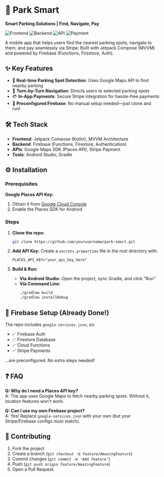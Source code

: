 # 🚗 Park Smart

**Smart Parking Solutions | Find, Navigate, Pay**

![Frontend](https://img.shields.io/badge/Android-Jetpack%20Compose-blue)
![Backend](https://img.shields.io/badge/Backend-Firebase-FFCA28)
![API](https://img.shields.io/badge/API-Google%20Maps-4285F4)
![Payment](https://img.shields.io/badge/Payment-Stripe-008CDD)

A mobile app that helps users find the nearest parking spots, navigate to them, and pay seamlessly via Stripe. Built with Jetpack Compose (MVVM) and powered by Firebase (Functions, Firestore, Auth).

## ✨ Key Features

- 📍 **Real-time Parking Spot Detection**: Uses Google Maps API to find nearby parking
- 🧭 **Turn-by-Turn Navigation**: Directs users to selected parking spots
- 💳 **In-App Payments**: Secure Stripe integration for hassle-free payments
- 🔐 **Preconfigured Firebase**: No manual setup needed—just clone and run!

## 🛠️ Tech Stack

- **Frontend**: Jetpack Compose (Kotlin), MVVM Architecture
- **Backend**: Firebase (Functions, Firestore, Authentication)
- **APIs**: Google Maps SDK (Places API), Stripe Payment
- **Tools**: Android Studio, Gradle

## ⚙️ Installation

### Prerequisites

**Google Places API Key:**
1. Obtain it from [Google Cloud Console](https://console.cloud.google.com/)
2. Enable the Places SDK for Android

### Steps

1. **Clone the repo:**
   ```bash
   git clone https://github.com/yourusername/park-smart.git
   ```

2. **Add API Key:**
   Create a `secrets.properties` file in the root directory with:
   ```properties
   PLACES_API_KEY="your_api_key_here"
   ```

3. **Build & Run:**
   - **Via Android Studio:** Open the project, sync Gradle, and click "Run"
   - **Via Command Line:**
     ```bash
     ./gradlew build
     ./gradlew installDebug
     ```  
## 🔌 Firebase Setup (Already Done!)

The repo includes `google-services.json`, so:
- ✅ Firebase Auth
- ✅ Firestore Database
- ✅ Cloud Functions
- ✅ Stripe Payments

...are preconfigured. No extra steps needed!

## ❓ FAQ

**Q: Why do I need a Places API key?**  
A: The app uses Google Maps to fetch nearby parking spots. Without it, location features won't work.

**Q: Can I use my own Firebase project?**  
A: Yes! Replace `google-services.json` with your own (but your Stripe/Firebase configs must match).

## 🤝 Contributing

1. Fork the project
2. Create a branch (`git checkout -b feature/AmazingFeature`)
3. Commit changes (`git commit -m 'Add feature'`)
4. Push (`git push origin feature/AmazingFeature`)
5. Open a Pull Request.
